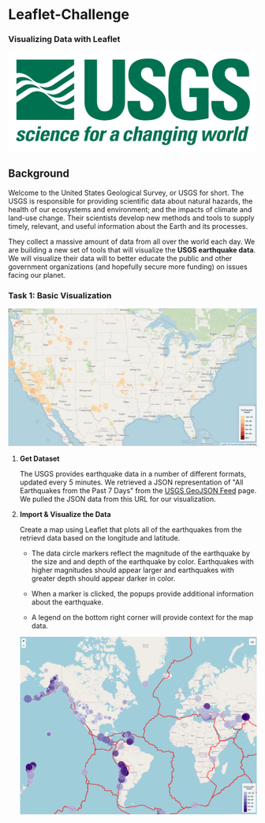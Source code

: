 # Leaflet-Challenge
### Visualizing Data with Leaflet

![1-Logo](https://github.com/PeiDay/Leaflet-Challenge/blob/main/static/images/1-Logo.png)

## Background
Welcome to the United States Geological Survey, or USGS for short. The USGS is responsible for providing scientific data about natural hazards, the health of our ecosystems and environment; and the impacts of climate and land-use change. Their scientists develop new methods and tools to supply timely, relevant, and useful information about the Earth and its processes. 

They collect a massive amount of data from all over the world each day. We are building a new set of tools that will visualize the **USGS earthquake data**.  We will visualize their data will to better educate the public and other government organizations (and hopefully secure more funding) on issues facing our planet.

### Task 1: Basic Visualization

![WeekBasicMap](https://github.com/PeiDay/Leaflet-Challenge/blob/main/static/images/basic_week_map.png)

1. **Get Dataset**

   The USGS provides earthquake data in a number of different formats, updated every 5 minutes. We retrieved a JSON representation of "All Earthquakes from the Past 7 Days" from the [USGS GeoJSON Feed](http://earthquake.usgs.gov/earthquakes/feed/v1.0/geojson.php) page. 
   We pulled the JSON data from this URL for our visualization.

2. **Import & Visualize the Data**

   Create a map using Leaflet that plots all of the earthquakes from the retrievd data based on the longitude and latitude.

   * The data circle markers reflect the magnitude of the earthquake by the size and and depth of the earthquake by color. Earthquakes with higher magnitudes should appear larger and earthquakes with greater depth should appear darker in color.

   * When a marker is clicked, the popups provide additional information about the earthquake.

   * A legend on the bottom right corner will provide context for the map data.

   ![tectonic.png](https://github.com/PeiDay/Leaflet-Challenge/blob/main/static/images/tectonic%20map.png)

